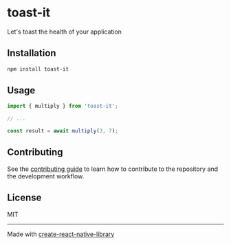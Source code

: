 # toast-it

Let's toast the health of your application

## Installation

```sh
npm install toast-it
```

## Usage

```js
import { multiply } from 'toast-it';

// ...

const result = await multiply(3, 7);
```

## Contributing

See the [contributing guide](CONTRIBUTING.md) to learn how to contribute to the repository and the development workflow.

## License

MIT

---

Made with [create-react-native-library](https://github.com/callstack/react-native-builder-bob)
